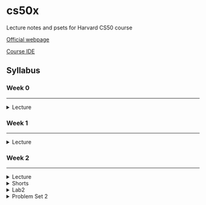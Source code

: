 # cs50x
Lecture notes and psets for Harvard CS50 course 

[Official webpage](https://cs50.harvard.edu/x/2021/)

[Course IDE](https://ide.cs50.io/8dcb87710dc74d169076d63d01ff1f0f)


## Syllabus

### Week 0

---
<details> 
<summary> Lecture </summary>

[Course URL](https://cs50.harvard.edu/x/2021/weeks/0/)
</details>

### Week 1

---
<details> 
<summary> Lecture</summary>

[Course URL](https://cs50.harvard.edu/x/2021/weeks/1/)


</details>


### Week 2

---

<details>

<summary> Lecture </summary>

- [x] [Video](https://www.youtube.com/watch?v=tI_tIZFyKBw&feature=youtu.be)
- [ ] [Notes](https://cs50.harvard.edu/x/2021/notes/2/)
- [ ] [Source Code](https://cdn.cs50.net/2020/fall/lectures/2/src2.pdf)

[Course URL](https://cs50.harvard.edu/x/2021/weeks/2/)
</details>


<details>
<summary> Shorts </summary>

- [ ] [Functions](https://cs50.harvard.edu/x/2021/shorts/functions/)
- [ ] [Variables and Scope](https://cs50.harvard.edu/x/2021/shorts/variables_and_scope/)
- [ ] [Arrays](https://cs50.harvard.edu/x/2021/shorts/arrays/)
- [ ] [Command Line Arguments](https://cs50.harvard.edu/x/2021/shorts/command_line_arguments/)
</details>

<details>
<summary> Lab2 </summary>

- [x] [Instructions](https://cs50.harvard.edu/x/2021/labs/2/)
- [x] [Scrabble - MySolution](https://github.com/najmabad/cs50x/blob/main/lab2/scrabble.c)
</details>

<details>
<summary> Problem Set 2 </summary>

- [x] [Instructions](https://cs50.harvard.edu/x/2021/psets/2/)
- [x] [Caesar - MySolution](https://github.com/najmabad/cs50x/blob/main/pset2/caesar.c)
- [x] [Readibility - MySolution](https://github.com/najmabad/cs50x/blob/main/pset2/readability.c)
</details>

</details>
